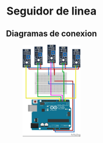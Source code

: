 <h1 align="center"><strong> Seguidor de linea </strong></h1>
<h2 align="center"> Diagramas de conexion </h2>

<p align="center">
   <img src="https://github.com/brodriguezm998/Seguidor-line/blob/master/Diagrams/Diagrama_Robot-Seguidor-sensores.jpg" alt="" style="max-width:30%;">
</p>
